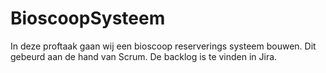 # BioscoopSysteem

In deze proftaak gaan wij een bioscoop reserverings systeem bouwen. Dit gebeurd aan de hand van Scrum. De backlog is te vinden in Jira.
